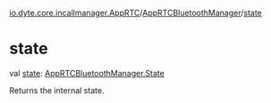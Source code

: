 [io.dyte.core.incallmanager.AppRTC](../index.md)/[AppRTCBluetoothManager](index.md)/[state](state.md)

# state


val [state](state.md): [AppRTCBluetoothManager.State](-state/index.md)

Returns the internal state.
